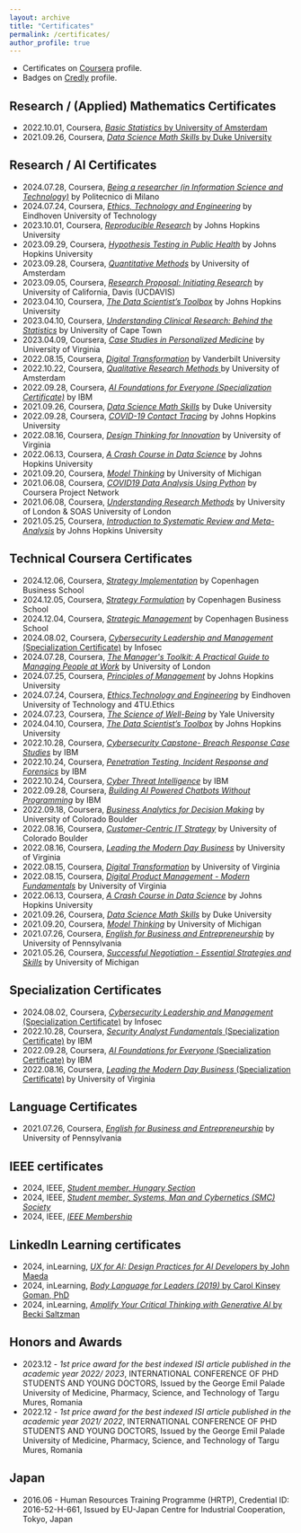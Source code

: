 ```yaml
---
layout: archive
title: "Certificates"
permalink: /certificates/
author_profile: true
---
```


* Certificates on <a href="https://www.coursera.org/learner/biroattila">Coursera</a> profile.
* Badges on <a href="https://www.credly.com/users/biroattila">Credly</a> profile.

##  Research / (Applied) Mathematics Certificates

* 2022.10.01, Coursera, [_Basic Statistics_ by University of Amsterdam](https://www.coursera.org/account/accomplishments/verify/JTHFJU6BY4EM)
* 2021.09.26, Coursera, [_Data Science Math Skills_ by Duke University](https://www.coursera.org/account/accomplishments/verify/ZHMPNUULB3ZZ)
  
##  Research / AI Certificates

* 2024.07.28, Coursera, [_Being a researcher (in Information Science and Technology)_](https://www.coursera.org/account/accomplishments/verify/ZAKQGRBMEV6A) by Politecnico di Milano
* 2024.07.24, Coursera, [_Ethics, Technology and Engineering_](https://www.coursera.org/account/accomplishments/verify/KYV5NR5ZUJYZ) by Eindhoven University of Technology
* 2023.10.01, Coursera, [_Reproducible Research_](https://www.coursera.org/account/accomplishments/verify/TB9QEMK487JG) by Johns Hopkins University
* 2023.09.29, Coursera, [_Hypothesis Testing in Public Health_](https://www.coursera.org/account/accomplishments/verify/JL8QEEUDVL2H) by Johns Hopkins University
* 2023.09.28, Coursera, [_Quantitative Methods_](https://www.coursera.org/account/accomplishments/verify/SUQ9QMMZ9EAX) by University of Amsterdam
* 2023.09.05, Coursera, [_Research Proposal: Initiating Research_](https://www.coursera.org/account/accomplishments/verify/LVASMXWKQPT5) by University of California, Davis (UCDAVIS)
* 2023.04.10, Coursera, [_The Data Scientist’s Toolbox_](https://www.coursera.org/account/accomplishments/verify/ZD8VSEKXQZMS) by Johns Hopkins University
* 2023.04.10, Coursera, [_Understanding Clinical Research: Behind the Statistics_](https://www.coursera.org/account/accomplishments/verify/8TGV97BM7KP7) by University of Cape Town
* 2023.04.09, Coursera, [_Case Studies in Personalized Medicine_](https://www.coursera.org/account/accomplishments/verify/SN2X64SS6CRN) by University of Virginia
* 2022.08.15, Coursera, [_Digital Transformation_](https://www.coursera.org/account/accomplishments/verify/5VEFEF8Y5MQU) by Vanderbilt University
* 2022.10.22, Coursera, [_Qualitative Research Methods_ ](https://www.coursera.org/account/accomplishments/verify/7V8M7J6J3TRR) by University of Amsterdam
* 2022.09.28, Coursera, [_AI Foundations for Everyone (Specialization Certificate)_](https://www.coursera.org/account/accomplishments/specialization/2Q9XZ6EEUVNR) by IBM
* 2021.09.26, Coursera, [_Data Science Math Skills_](https://www.coursera.org/account/accomplishments/verify/ZHMPNUULB3ZZ) by Duke University
* 2022.09.28, Coursera, [_COVID-19 Contact Tracing_](https://www.coursera.org/account/accomplishments/verify/BHHLUTZEDFMP) by Johns Hopkins University
* 2022.08.16, Coursera, [_Design Thinking for Innovation_](https://www.coursera.org/account/accomplishments/verify/D2D4NEZ994AS) by University of Virginia
* 2022.06.13, Coursera, [_A Crash Course in Data Science_](https://www.coursera.org/account/accomplishments/verify/JYGR5JUKEA4M) by Johns Hopkins University
* 2021.09.20, Coursera, [_Model Thinking_](https://www.coursera.org/account/accomplishments/verify/82Z5AVGFJJBG) by University of Michigan
* 2021.06.08, Coursera, [_COVID19 Data Analysis Using Python_](https://www.coursera.org/account/accomplishments/verify/N3EDFV4HJFCT) by Coursera Project Network
* 2021.06.08, Coursera, [_Understanding Research Methods_](https://www.coursera.org/account/accomplishments/verify/P59MZUUDAAYZ) by University of London & SOAS University of London
* 2021.05.25, Coursera, [_Introduction to Systematic Review and Meta-Analysis_](https://www.coursera.org/account/accomplishments/verify/DKNUCDD8H9EK) by Johns Hopkins University

##  Technical Coursera Certificates

* 2024.12.06, Coursera, [_Strategy Implementation_](https://www.coursera.org/account/accomplishments/verify/I5P6G0JAFWHB) by Copenhagen Business School
* 2024.12.05, Coursera, [_Strategy Formulation_](https://www.coursera.org/account/accomplishments/verify/XASKHP7QR6B4) by Copenhagen Business School
* 2024.12.04, Coursera, [_Strategic Management_](https://www.coursera.org/account/accomplishments/verify/C26Q2HUZRX1P) by Copenhagen Business School
* 2024.08.02, Coursera, [_Cybersecurity Leadership and Management_ (Specialization Certificate)](https://www.coursera.org/account/accomplishments/specialization/V4MH8UO5ZXKG) by Infosec
* 2024.07.28, Coursera, [_The Manager's Toolkit: A Practical Guide to Managing People at Work_](https://www.coursera.org/account/accomplishments/verify/X9STQ2AGC5NT) by University of London
* 2024.07.25, Coursera, [_Principles of Management_](https://github.com/biroka/biroka/blob/main/Certificates/Coursera/Coursera_Principles%20of%20Management_UX2LR7CMEGK5.pdf) by Johns Hopkins University
* 2024.07.24, Coursera, [_Ethics,Technology and Engineering_](https://github.com/biroka/biroka/blob/main/Certificates/Coursera/Coursera_Ethics-Technology%20and%20Engineering_KYV5NR5ZUJYZ.pdf) by Eindhoven University of Technology and 4TU.Ethics
* 2024.07.23, Coursera, [_The Science of Well-Being_](https://github.com/biroka/biroka/blob/main/Certificates/Coursera/Coursera_The%20Science%20of%20Well-Being_%20P4K3RMP9DPM5.pdf) by Yale University
* 2024.04.10, Coursera, [_The Data Scientist’s Toolbox_](https://github.com/biroka/biroka/blob/main/Certificates/Coursera/Coursera_The%20Data%20Scientist%E2%80%99s%20Toolbox_ZD8VSEKXQZMS.pdf) by Johns Hopkins University
* 2022.10.28, Coursera, [_Cybersecurity Capstone- Breach Response Case Studies_](https://github.com/biroka/biroka/blob/main/Certificates/Coursera/Coursera_Cybersecurity%20Capstone-%20Breach%20Response%20Case%20Studies_HSEBVQVJM8EQ.pdf) by IBM
* 2022.10.24, Coursera, [_Penetration Testing, Incident Response and Forensics_](https://github.com/biroka/biroka/blob/main/Certificates/Coursera/Coursera_Penetration%20Testing%2C%20Incident%20Response%20and%20Forensics_DJXCRXUDCZXY.pdf) by IBM
* 2022.10.24, Coursera, [_Cyber Threat Intelligence_](https://github.com/biroka/biroka/blob/main/Certificates/Coursera/Coursera_Cyber%20Threat%20Intelligence_YDQFTLD8P4GD.pdf) by IBM
* 2022.09.28, Coursera, [_Building AI Powered Chatbots Without Programming_](https://github.com/biroka/biroka/blob/main/Certificates/Coursera/Coursera_Building%20AI%20Powered%20Chatbots%20Without%20Programming_QLP3KLPS9A4N.pdf) by IBM
* 2022.09.18, Coursera, [_Business Analytics for Decision Making_](https://github.com/biroka/biroka/blob/main/Certificates/Coursera/Coursera_Business%20Analytics%20for%20Decision%20Making_TFJXLD7DKL6Z.pdf) by University of Colorado Boulder
* 2022.08.16, Coursera, [_Customer-Centric IT Strategy_](https://github.com/biroka/biroka/blob/main/Certificates/Coursera/Coursera_Customer-Centric%20IT%20Strategy_BK46WPHDT3JQ.pdf) by University of Colorado Boulder
* 2022.08.16, Coursera, [_Leading the Modern Day Business_](https://github.com/biroka/biroka/blob/main/Certificates/Coursera/Coursera_Customer-Centric%20IT%20Strategy_BK46WPHDT3JQ.pdf) by University of Virginia
* 2022.08.15, Coursera, [_Digital Transformation_](https://github.com/biroka/biroka/blob/main/Certificates/Coursera/Coursera_Digital%20Transformation_5VEFEF8Y5MQU.pdf) by University of Virginia
* 2022.08.15, Coursera, [_Digital Product Management - Modern Fundamentals_](https://github.com/biroka/biroka/blob/main/Certificates/Coursera/Coursera_Digital%20Product%20Management-%20Modern%20Fundamentals_XGTZ8V2VJ2AV.pdf) by University of Virginia
* 2022.06.13, Coursera, [_A Crash Course in Data Science_](https://github.com/biroka/biroka/blob/main/Certificates/Coursera/Coursera%20_A%20Crash%20Course%20in%20Data%20Science_JYGR5JUKEA4M.pdf) by Johns Hopkins University
* 2021.09.26, Coursera, [_Data Science Math Skills_](https://github.com/biroka/biroka/blob/main/Certificates/Coursera/Coursera_Data%20Science%20Math%20Skills_ZHMPNUULB3ZZ.pdf) by Duke University
* 2021.09.20, Coursera, [_Model Thinking_](https://github.com/biroka/biroka/blob/main/Certificates/Coursera/Coursera_Model%20Thinking_82Z5AVGFJJBG.pdf) by University of Michigan
* 2021.07.26, Coursera, [_English for Business and Entrepreneurship_](https://github.com/biroka/biroka/blob/main/Certificates/Coursera/Coursera_English%20for%20Business%20and%20Entrepreneurship_YUNJ46C7WACN.pdf) by University of Pennsylvania
* 2021.05.26, Coursera, [_Successful Negotiation - Essential Strategies and Skills_](https://github.com/biroka/biroka/blob/main/Certificates/Coursera/Coursera%20_Successful%20Negotiation-%20Essential%20Strategies%20and%20Skills_FXNVXS4GLFLM.pdf) by University of Michigan

##  Specialization Certificates

* 2024.08.02, Coursera, [_Cybersecurity Leadership and Management_ (Specialization Certificate)](https://www.coursera.org/account/accomplishments/specialization/V4MH8UO5ZXKG) by Infosec
* 2022.10.28, Coursera, [_Security Analyst Fundamentals_ (Specialization Certificate)](https://www.coursera.org/account/accomplishments/specialization/7JMLVZ7LY5NV) by IBM
* 2022.09.28, Coursera, [_AI Foundations for Everyone_ (Specialization Certificate)](https://www.coursera.org/account/accomplishments/specialization/2Q9XZ6EEUVNR) by IBM
* 2022.08.16, Coursera, [_Leading the Modern Day Business_ (Specialization Certificate)](https://www.coursera.org/account/accomplishments/specialization/KSYHMFRAL5SZ) by University of Virginia
  
##  Language Certificates

* 2021.07.26, Coursera, [_English for Business and Entrepreneurship_](https://github.com/biroka/biroka/blob/main/Certificates/Coursera/Coursera_English%20for%20Business%20and%20Entrepreneurship_YUNJ46C7WACN.pdf) by University of Pennsylvania
  
##  IEEE certificates

* 2024, IEEE, [_Student member, Hungary Section_](https://github.com/biroka/biroka/blob/main/Certificates/IEEE/2024_IEEE_AttilaBiro_Membership.PDF)
* 2024, IEEE, [_Student member, Systems, Man and Cybernetics (SMC) Society_](https://github.com/biroka/biroka/blob/main/Certificates/IEEE/2024_IEEE_SMC-AttilaBiro_MEMSMC028.pdf)
* 2024, IEEE, [_IEEE Membership_](https://github.com/biroka/biroka/blob/main/Certificates/IEEE/2024_IEEE_Student_Membership_MEMIEEE500.pdf)

##  LinkedIn Learning certificates

* 2024, inLearning, [_UX for AI: Design Practices for AI Developers_ by John Maeda](https://www.linkedin.com/learning/certificates/9b512a5767a50fe2e7f95335b0afc2ccddc93b38bd2d3c326d76fc6d52f5c65e)
* 2024, inLearning, [_Body Language for Leaders (2019)_ by Carol Kinsey Goman, PhD](https://www.linkedin.com/learning/certificates/43c5560739e7e03f40a48ec4d80d421e3990ebb4cd4add9099bf4be9bfd931fd)
* 2024, inLearning, [_Amplify Your Critical Thinking with Generative AI_ by Becki Saltzman](https://www.linkedin.com/learning/certificates/43da6c0701fb97bed0d6c5af52e0d5948ebc3fc8ba98a95bc51f02ed42b96f87)

##  Honors and Awards

* 2023.12 - _1st price award for the best indexed ISI article published in the academic year 2022/ 2023_, INTERNATIONAL CONFERENCE OF PHD STUDENTS AND YOUNG DOCTORS, Issued by the George Emil Palade University of Medicine, Pharmacy, Science, and Technology of Targu Mures, Romania
* 2022.12 - _1st price award for the best indexed ISI article published in the academic year 2021/ 2022_, INTERNATIONAL CONFERENCE OF PHD STUDENTS AND YOUNG DOCTORS, Issued by the George Emil Palade University of Medicine, Pharmacy, Science, and Technology of Targu Mures, Romania

##  Japan

* 2016.06 - Human Resources Training Programme (HRTP), Credential ID: 2016-52-H-661, Issued by EU-Japan Centre for Industrial Cooperation, Tokyo, Japan
